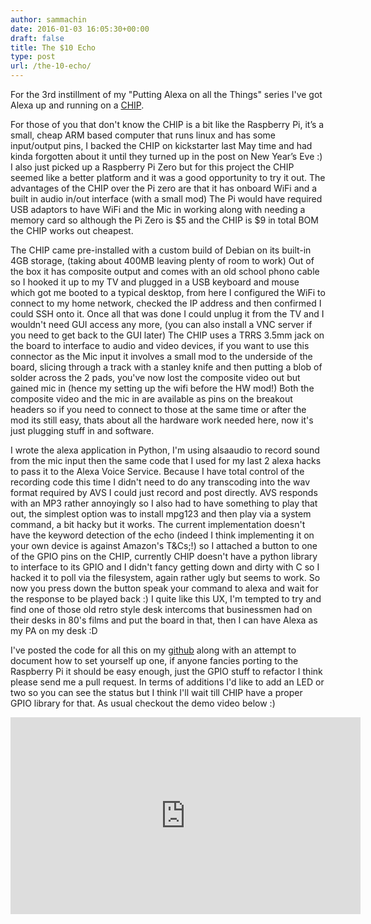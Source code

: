 ```yaml
---
author: sammachin
date: 2016-01-03 16:05:30+00:00
draft: false
title: The $10 Echo
type: post
url: /the-10-echo/
---
```


For the 3rd instillment of my "Putting Alexa on all the Things" series I've got Alexa up and running on a [CHIP](http://getchip.com).

For those of you that don't know the CHIP is a bit like the Raspberry Pi, it’s a small, cheap ARM based computer that runs linux and has some input/output pins, I backed the CHIP on kickstarter last May time and had kinda forgotten about it until they turned up in the post on New Year’s Eve :) I also just picked up a Raspberry Pi Zero but for this project the CHIP seemed like a better platform and it was a good opportunity to try it out. The advantages of the CHIP over the Pi zero are that it has onboard WiFi and a built in audio in/out interface (with a small mod) The Pi would have required USB adaptors to have WiFi and the Mic in working along with needing a memory card so although the Pi Zero is $5 and the CHIP is $9 in total BOM the CHIP works out cheapest.

The CHIP came pre-installed with a custom build of Debian on its built-in 4GB storage, (taking about 400MB leaving plenty of room to work) Out of the box it has composite output and comes with an old school phono cable so I hooked it up to my TV and plugged in a USB keyboard and mouse which got me booted to a typical desktop, from here I configured the WiFi to connect to my home network, checked the IP address and then confirmed I could SSH onto it. Once all that was done I could unplug it from the TV and I wouldn't need GUI access any more, (you can also install a VNC server if you need to get back to the GUI later) 
The CHIP uses a TRRS 3.5mm jack on the board to interface to audio and video devices, if you want to use this connector as the Mic input it involves a small mod to the underside of the board, slicing through a track with a stanley knife and then putting a blob of solder across the 2 pads, you've now lost the composite video out but gained mic in (hence my setting up the wifi before the HW mod!) Both the composite video and the mic in are available as pins on the breakout headers so if you need to connect to those at the same time or after the mod its still easy, thats about all the hardware work needed here, now it's just plugging stuff in and software.

I wrote the alexa application in Python, I'm using alsaaudio to record sound from the mic input then the same code that I used for my last 2 alexa hacks to pass it to the Alexa Voice Service. Because I have total control of the recording code this time I didn't need to do any transcoding into the wav format required by AVS I could just record and post directly. AVS responds with an MP3 rather annoyingly so I also had to have something to play that out, the simplest option was to install mpg123 and then play via a system command, a bit hacky but it works.
The current implementation doesn't have the keyword detection of the echo (indeed I think implementing it on your own device is against Amazon's T&Cs;!) so I attached a button to one of the GPIO pins on the CHIP, currently CHIP doesn't have a python library to interface to its GPIO and I didn't fancy getting down and dirty with C so I hacked it to poll via the filesystem, again rather ugly but seems to work. 
So now you press down the button speak your command to alexa and wait for the response to be played back :) I quite like this UX, I'm tempted to try and find one of those old retro style desk intercoms that businessmen had on their desks in 80's films and put the board in that, then I can have Alexa as my PA on my desk :D

I've posted the code for all this on my [github](https://github.com/sammachin/AlexaCHIP) along with an attempt to document how to set yourself up one, if anyone fancies porting to the Raspberry Pi it should be easy enough, just the GPIO stuff to refactor I think please send me a pull request. In terms of additions I'd like to add an LED or two so you can see the status but I think I'll wait till CHIP have a proper GPIO library for that. 
As usual checkout the demo video below :)
<iframe width="560" allowfullscreen="None" src="https://www.youtube.com/embed/Z1HGJyfoUBE" frameborder="0" height="315"></iframe>
